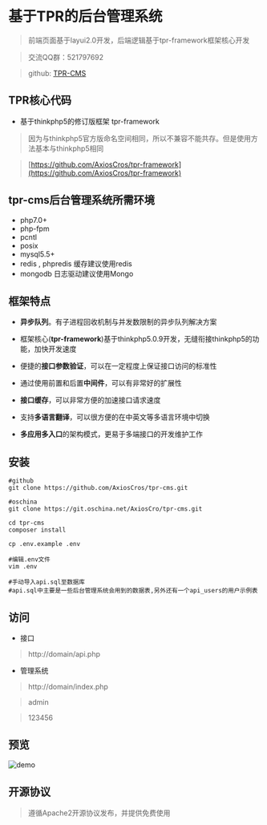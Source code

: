 基于TPR的后台管理系统
===============

> 前端页面基于layui2.0开发，后端逻辑基于tpr-framework框架核心开发

> 交流QQ群：521797692

> github: [TPR-CMS](https://github.com/AxiosCros/tpr-cms)

## TPR核心代码

-  基于thinkphp5的修订版框架 tpr-framework
> 因为与thinkphp5官方版命名空间相同，所以不兼容不能共存。但是使用方法基本与thinkphp5相同

> [https://github.com/AxiosCros/tpr-framework](https://github.com/AxiosCros/tpr-framework)


## tpr-cms后台管理系统所需环境
* php7.0+ 
* php-fpm 
* pcntl
* posix 
* mysql5.5+
* redis , phpredis  缓存建议使用redis
* mongodb  日志驱动建议使用Mongo


## 框架特点
* **异步队列**。有子进程回收机制与并发数限制的异步队列解决方案

* 框架核心(**tpr-framework**)基于thinkphp5.0.9开发，无缝衔接thinkphp5的功能，加快开发速度

* 便捷的**接口参数验证**，可以在一定程度上保证接口访问的标准性

* 通过使用前置和后置**中间件**，可以有非常好的扩展性

* **接口缓存**，可以非常方便的加速接口请求速度

* 支持**多语言翻译**，可以很方便的在中英文等多语言环境中切换

* **多应用多入口**的架构模式，更易于多端接口的开发维护工作


## 安装
``` shell
#github
git clone https://github.com/AxiosCros/tpr-cms.git

#oschina
git clone https://git.oschina.net/AxiosCro/tpr-cms.git

cd tpr-cms
composer install

cp .env.example .env

#编辑.env文件
vim .env

#手动导入api.sql至数据库
#api.sql中主要是一些后台管理系统会用到的数据表,另外还有一个api_users的用户示例表

```

## 访问
* 接口
 > http://domain/api.php
 
* 管理系统
 > http://domain/index.php
 
 > admin
 
 > 123456
 
 
## 预览

![demo](public/demo.gif)

## 开源协议
> 遵循Apache2开源协议发布，并提供免费使用